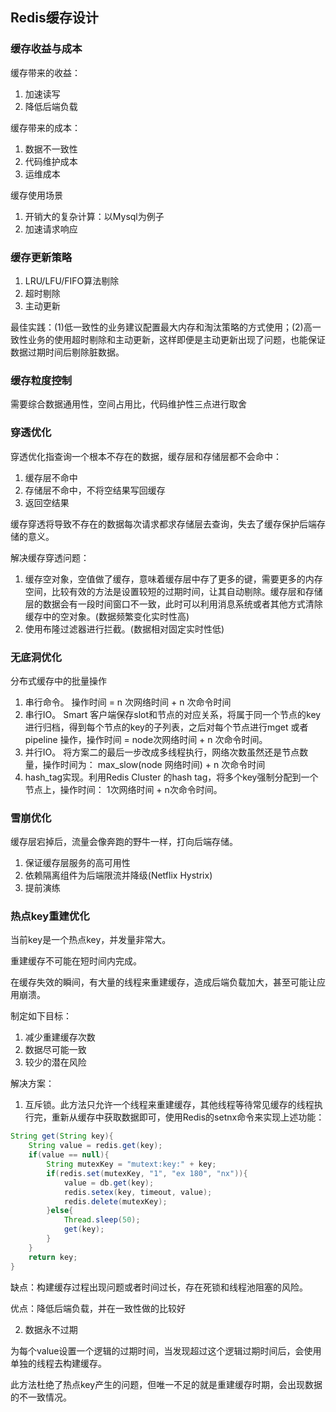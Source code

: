 ## Redis缓存设计

### 缓存收益与成本

缓存带来的收益：

1. 加速读写
2. 降低后端负载

缓存带来的成本：

1. 数据不一致性
2. 代码维护成本
3. 运维成本

缓存使用场景

1. 开销大的复杂计算：以Mysql为例子
2. 加速请求响应

### 缓存更新策略

1. LRU/LFU/FIFO算法剔除
2. 超时剔除
3. 主动更新

最佳实践：(1)低一致性的业务建议配置最大内存和淘汰策略的方式使用；(2)高一致性业务的使用超时剔除和主动更新，这样即便是主动更新出现了问题，也能保证数据过期时间后剔除脏数据。

### 缓存粒度控制

需要综合数据通用性，空间占用比，代码维护性三点进行取舍

### 穿透优化

穿透优化指查询一个根本不存在的数据，缓存层和存储层都不会命中：

1. 缓存层不命中
2. 存储层不命中，不将空结果写回缓存
3. 返回空结果

缓存穿透将导致不存在的数据每次请求都求存储层去查询，失去了缓存保护后端存储的意义。

解决缓存穿透问题：

1. 缓存空对象，空值做了缓存，意味着缓存层中存了更多的键，需要更多的内存空间，比较有效的方法是设置较短的过期时间，让其自动剔除。缓存层和存储层的数据会有一段时间窗口不一致，此时可以利用消息系统或者其他方式清除缓存中的空对象。(数据频繁变化实时性高)
2. 使用布隆过滤器进行拦截。(数据相对固定实时性低)

### 无底洞优化

分布式缓存中的批量操作

1. 串行命令。 操作时间 = n 次网络时间 + n 次命令时间
2. 串行IO。 Smart 客户端保存slot和节点的对应关系，将属于同一个节点的key进行归档，得到每个节点的key的子列表，之后对每个节点进行mget 或者 pipeline 操作，操作时间 = node次网络时间 + n 次命令时间。
3. 并行IO。 将方案二的最后一步改成多线程执行，网络次数虽然还是节点数量，操作时间为： max_slow(node 网络时间) + n 次命令时间
4. hash_tag实现。利用Redis Cluster 的hash tag，将多个key强制分配到一个节点上，操作时间： 1次网络时间 + n次命令时间。

### 雪崩优化

缓存层宕掉后，流量会像奔跑的野牛一样，打向后端存储。

1. 保证缓存层服务的高可用性
2. 依赖隔离组件为后端限流并降级(Netflix Hystrix)
3. 提前演练

### 热点key重建优化

当前key是一个热点key，并发量非常大。

重建缓存不可能在短时间内完成。

在缓存失效的瞬间，有大量的线程来重建缓存，造成后端负载加大，甚至可能让应用崩溃。

制定如下目标：

1. 减少重建缓存次数
2. 数据尽可能一致
3. 较少的潜在风险

解决方案：

1. 互斥锁。此方法只允许一个线程来重建缓存，其他线程等待常见缓存的线程执行完，重新从缓存中获取数据即可，使用Redis的setnx命令来实现上述功能：

```Java
String get(String key){
    String value = redis.get(key);
    if(value == null){
        String mutexKey = "mutext:key:" + key;
        if(redis.set(mutexKey, "1", "ex 180", "nx")){
            value = db.get(key);
            redis.setex(key, timeout, value);
            redis.delete(mutexKey);
        }else{
            Thread.sleep(50);
            get(key);
        }
    }
    return key;
}
```

缺点：构建缓存过程出现问题或者时间过长，存在死锁和线程池阻塞的风险。

优点：降低后端负载，并在一致性做的比较好

2. 数据永不过期

为每个value设置一个逻辑的过期时间，当发现超过这个逻辑过期时间后，会使用单独的线程去构建缓存。

此方法杜绝了热点key产生的问题，但唯一不足的就是重建缓存时期，会出现数据的不一致情况。



